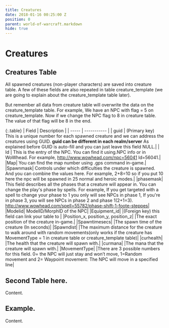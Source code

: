 ```yaml
---
title: Creatures
date: 2018-01-16 00:25:00 Z
position: 0
parent: world-of-warcraft.markdown
hide: true
---
```


# Creatures

## Creatures Table

All spawned creatures (non-player characters) are saved into creature table. A few of these fields are also repeated in table creature_template (we are going to explain about the creature_template table later).

But remember all data from creature table will overwrite the data on the creature_template table. For example, We have an NPC with flag = 5 on creature_template. Now if we change the NPC flag to 8 in creature table. The value of that flag will be 8 in the end.

{:.table}
| Field | Description |
| ----- | ----------- |
| guid   | (Primary key) This is a unique number for each spawned creature and we can address the creatures using GUID. **guid can be different in each realm/server** As explained before GUID is auto-fill and you can just leave this field NULL.|
|   Id   | This is the entry of the NPC. You can find it using.NPC info or in WoWhead. For example, http://www.wowhead.com/npc=56041 Id=56041.|
|Map| You can find the map number using .gps command in-game.|
|Spawnmask| Controls under which difficulties the creature is spawned. And you can combine the values here. For example, 2+8=10 so if you put 10 here the npc will be spawned in 25 normal and heroic modes.|
|phasemask| This field describes all the phases that a creature will appear in. You can change the play's phase by spells. For example, If you get targeted with a spell to change your phase to 1 you only will see NPCs in phase 1, If you're in phase 3, you will see NPCs in phase 2 and phase 1(2+1=3). http://www.wowhead.com/spell=55782/phase-shift-1-foote-steppes|
|Modelid| ModelID/MorphID of the NPC|
|Equipment_id| |(Foreign key) this field can link your table to |
|Position_x, position_y, position_z| |The exact position of the creature in-game.|
|Spawntimesecs| |The spawn time of the creature (In seconds)|
|Spawndist| |The maximum distance for the creature to walk around with random movements(only works if the creature has MovementType = 1 in creature table or creature_template table)|
|curhealth| |The health that the creature will spawn with.|
|curmana| |The mana that the creature will spawn with.|
|MovementType| |There are 3 possible numbers for this field. 0= the NPC will just stay and won’t move, 1=Random movement and 2= Waypoint movement: The NPC will move in a specified line|

## Second Table here.
Content.

## Example.
Content.
